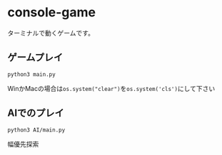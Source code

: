# console-game
ターミナルで動くゲームです。

## ゲームプレイ
```
python3 main.py
```

WinかMacの場合は`os.system("clear")`を`os.system('cls')`にして下さい

## AIでのプレイ
```
python3 AI/main.py
```
幅優先探索
